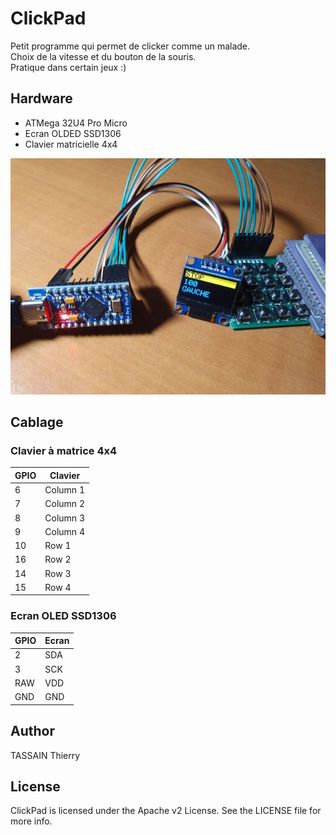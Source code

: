 # ClickPad

Petit programme qui permet de clicker comme un malade.  
Choix de la vitesse et du bouton de la souris.  
Pratique dans certain jeux :)

## Hardware

- ATMega 32U4 Pro Micro
- Ecran OLDED SSD1306
- Clavier matricielle 4x4



![ClickPad](https://github.com/ttassain/ClickPad/blob/main/blob/clickpad.jpg?raw=true)

## Cablage

### Clavier à matrice 4x4

| GPIO | Clavier |
| --- | ----------- |
| 6 | Column 1 |
| 7 | Column 2 |
| 8 | Column 3 |
| 9 | Column 4 |
| 10 | Row 1 |
| 16 | Row 2 |
| 14 | Row 3 |
| 15 | Row 4 |

### Ecran OLED SSD1306

| GPIO | Ecran |
| --- | ----------- |
| 2 | SDA |
| 3 | SCK |
| RAW | VDD |
| GND | GND |


## Author

TASSAIN Thierry

## License

ClickPad is licensed under the Apache v2 License. See the LICENSE file for more info.
